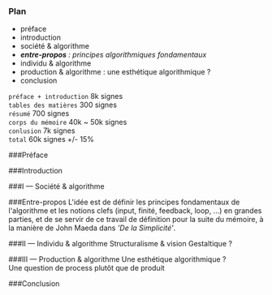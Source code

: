 ### Plan

- préface
- introduction
- société & algorithme
- _**entre-propos** : principes algorithmiques fondamentaux_
- individu & algorithme
- production & algorithme : une esthétique algorithmique ?
- conclusion

`préface + introduction` 8k signes  
`tables des matières` 300 signes  
`résumé` 700 signes  
`corps du mémoire` 40k ~ 50k signes  
`conlusion` 7k signes  
`total` 60k signes +/- 15%

###Préface

###Introduction

###I — Société & algorithme

###Entre-propos
L'idée est de définir les principes fondamentaux de l'algorithme et les notions clefs (input, finité, feedback, loop, ...) en grandes parties, et de se servir de ce travail de définition pour la suite du mémoire, à la manière de John Maeda dans *'De la Simplicité'*.

###II — Individu & algorithme
Structuralisme & vision Gestaltique ?

###III — Production & algorithme
Une esthétique algorithmique ?  
Une question de process plutôt que de produit

###Conclusion

